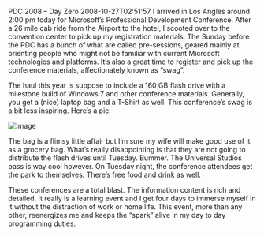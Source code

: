 PDC 2008 – Day Zero
2008-10-27T02:51:57
I arrived in Los Angles around 2:00 pm today for Microsoft’s Professional Development Conference. After a 26 mile cab ride from the Airport to the hotel, I scooted over to the convention center to pick up my registration materials. The Sunday before the PDC has a bunch of what are called pre-sessions, geared mainly at orienting people who might not be familiar with current Microsoft technologies and platforms. It’s also a great time to register and pick up the conference materials, affectionately known as “swag”.

The haul this year is suppose to include a 160 GB flash drive with a milestone build of Windows 7 and other conference materials. Generally, you get a (nice) laptop bag and a T-Shirt as well. This conference’s swag is a bit less inspiring. Here’s a pic.

![image](/content/images/blog/PDC2008DayZero_13C5D/image.png)

The bag is a flimsy little affair but I’m sure my wife will make good use of it as a grocery bag. What’s really disappointing is that they are not going to distribute the flash drives until Tuesday. Bummer. The Universal Studios pass is way cool however. On Tuesday night, the conference attendees get the park to themselves. There’s free food and drink as well. 

These conferences are a total blast. The information content is rich and detailed. It really is a learning event and I get four days to immerse myself in it without the distraction of work or home life. This event, more than any other, reenergizes me and keeps the “spark” alive in my day to day programming duties.
